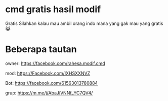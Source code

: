 # cmd gratis hasil modif
Gratis Silahkan kalau mau ambil orang indo mana yang gak mau yang gratis 😹
# Beberapa tautan
owner: https://facebook.com/rahesa.modif.cmd

mod: https://Facebook.com/IXHSXXNVZ

Bot: https://facebook.com/61563013780884

grup: https://m.me/j/AbaJiVNNf_YC7QV4/
